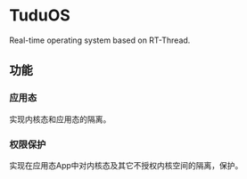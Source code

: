 # TuduOS
Real-time operating system based on RT-Thread.

## 功能
### 应用态

实现内核态和应用态的隔离。

### 权限保护

实现在应用态App中对内核态及其它不授权内核空间的隔离，保护。